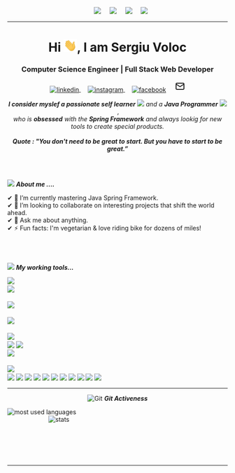 
 <p align="center">
&nbsp;	&nbsp; <img src="https://img.shields.io/badge/Age-28-blue" /> 	&nbsp;	&nbsp;
  <img src="https://img.shields.io/badge/Focus-Java%20Spring-brightgreen" />	&nbsp;	&nbsp;
  <img src="https://img.shields.io/badge/Location-Bangor,Northern Ireland,UK-success" />	&nbsp;	&nbsp;
  <img src="https://img.shields.io/badge/Languages-English%20%26%20Russian%20%26%20Romanian-brightgreen" />
</p>
<hr>
<h1 align="center">Hi <img src="https://raw.githubusercontent.com/ABSphreak/ABSphreak/master/gifs/Hi.gif" width="30px">, I am Sergiu Voloc </h1>
<h3 align="center">Computer Science Engineer | Full Stack Web Developer </h3>
<p align="center">
<a href="https://www.linkedin.com/in/sergiu-voloc/" target="blank"><img align="center" src="https://user-images.githubusercontent.com/38067667/163564540-9f2ad0f1-c944-404a-8006-dae3bdbee430.png?raw=true" alt="linkedin" height="30" width="30" /> </a>  &nbsp;	&nbsp;
<a href="https://www.instagram.com/sergiu_voloc/" target="blank"> <img align="center" src="https://user-images.githubusercontent.com/38067667/163563861-3f712909-ab6e-49f5-8b7f-c9a303692ad1.png?raw=true"  alt="instagram" height="30" width="30" /> </a> &nbsp;	&nbsp;
<a href="https://www.facebook.com/sergiu.voloc.1/" target="blank"><img align="center" src="https://www.svgrepo.com/show/44069/facebook.svg" alt="facebook" height="35" width="35" /></a> &nbsp;	&nbsp;
 <a href = "mailto: sergiuvoloc0@gmail.com">  <svg  xmlns="http://www.w3.org/2000/svg"  width="24"  height="24"  viewBox="0 0 24 24"  fill="none"  stroke="currentColor"  stroke-width="2"  stroke-linecap="round"  stroke-linejoin="round"  class="icon icon-tabler icons-tabler-outline icon-tabler-mail"><path stroke="none" d="M0 0h24v24H0z" fill="none"/><path d="M3 7a2 2 0 0 1 2 -2h14a2 2 0 0 1 2 2v10a2 2 0 0 1 -2 2h-14a2 2 0 0 1 -2 -2v-10z" /><path d="M3 7l9 6l9 -6" /></svg> </a>
</p>
</p>

<p align="center">
  <em>
    <b> I consider myslef a passionate self learner</b> <img src="https://github.com/TheDudeThatCode/TheDudeThatCode/blob/master/Assets/Developer.gif" width="30px"> and a <b>Java Programmer</b>&nbsp;<img src="https://github.com/TheDudeThatCode/TheDudeThatCode/blob/master/Assets/Designer.gif" width="36px">&nbsp,<br>who is <b>obsessed</b>
    with the <b>Spring Framework</b> and always lookig for new tools to create special products.
  </em> 
  <br><br>
  <b><i align="center">Quote : "You don't need to be great to start. But you have to start to be great.”</i></b>
</p>
<br><br>

<img src="https://media.giphy.com/media/iY8CRBdQXODJSCERIr/giphy.gif" width="30px">&nbsp;***About me ....***

<!-- ✔ 🔭 I’m currently working on a e-commerce site what can also generate Paint by Numbers pictures from real photos! <br> -->
<!--✔ 🤔 I’m looking for help with Image Processing methods using Java and alghorithms. <br>-->
✔ 🌱 I’m currently mastering Java Spring Framework. <br>
✔ 👯 I’m looking to collaborate on interesting projects that shift the world ahead. <br>
✔ 💬 Ask me about anything. <br>
✔ ⚡ Fun facts: I'm vegetarian & love riding bike for dozens of miles!<br><br><br><br>


<img src="https://media.giphy.com/media/iY8CRBdQXODJSCERIr/giphy.gif" width="30px">&nbsp;***My working tools...***
<p align="center">

  <code><img height="50"  src="https://camo.githubusercontent.com/357f19138a1a4569442d4f95103b5abf8902eae05651a3e39aa7168278e9ca1b/68747470733a2f2f7777772e766563746f726c6f676f2e7a6f6e652f6c6f676f732f6769746875622f6769746875622d617232312e737667"></code> 
  <code> <img height="50" src="https://www.vectorlogo.zone/logos/java/java-ar21.svg"> </code>
  <code> <img height="50" src="https://www.vectorlogo.zone/logos/dotnet/dotnet-ar21.svg"> </code>
  <code> <img height="50" src="https://www.vectorlogo.zone/logos/w3_html5/w3_html5-ar21.svg"> </code>
  <code> <img height="50" src="https://www.vectorlogo.zone/logos/netlifyapp_watercss/netlifyapp_watercss-ar21.svg"> </code>
  <code><img height="50" src="https://www.svgrepo.com/show/314574/sass.svg"></code>
  <code><img height="50" src="https://www.svgrepo.com/show/303293/bootstrap-4-logo.svg"></code>
  <code> <img height="50" src="https://www.vectorlogo.zone/logos/mysql/mysql-ar21.svg"> </code>
  <code> <img height="50" src="https://www.vectorlogo.zone/logos/heroku/heroku-ar21.svg"> </code>
  <code><img height="50"  src="https://upload.wikimedia.org/wikipedia/commons/4/44/Spring_Framework_Logo_2018.svg"></code>
  <code><img height="50" src="https://upload.wikimedia.org/wikipedia/commons/5/52/Apache_Maven_logo.svg"></code>
  <code><img height="50" src="https://upload.wikimedia.org/wikipedia/commons/9/9c/IntelliJ_IDEA_Icon.svg"></code>
  <code><img height="50" src="https://camo.githubusercontent.com/b31b4b32c63d4e5ebde9d2d316aae389afe622b81e95c528a16296d232e4804d/68747470733a2f2f7777772e766563746f726c6f676f2e7a6f6e652f6c6f676f732f676574706f73746d616e2f676574706f73746d616e2d617232312e737667"></code>
 <code><img height="50" src="https://img.icons8.com/color/48/000000/adobe-photoshop.png"></code>
 <code><img height="50" src="https://img.icons8.com/color/48/000000/figma.png"></code>
 <code><img height="50" src="https://img.icons8.com/nolan/64/xml.png"></code>
  <code><img height="50" src="https://camo.githubusercontent.com/ec327d2d01ade7c9986c28f1bb1c76681e65cc16e5fdfd24ac3aaf0b6a68d700/68747470733a2f2f7777772e766563746f726c6f676f2e7a6f6e652f6c6f676f732f6a736f6e2f6a736f6e2d617232312e737667"></code>
 <code><img height="50" src="https://img.icons8.com/color/48/000000/thymeleaf.png"></code>
 <code><img height="50" src="https://upload.wikimedia.org/wikipedia/commons/8/82/Jira_%28Software%29_logo.svg"></code>
 <code><img height="50" src="https://camo.githubusercontent.com/47f5bde52f1c84718e2ae90d178e9e741eac82d7351ac8887c2d32fd1f7c255d/68747470733a2f2f7777772e766563746f726c6f676f2e7a6f6e652f6c6f676f732f6170616368655f746f6d6361742f6170616368655f746f6d6361742d617232312e737667"></code>

  <hr>
  <p align="center">
 <img src="https://media.giphy.com/media/W5eoZHPpUx9sapR0eu/giphy.gif" width="30px" alt="Git"/>&nbsp;<i><b>Git Activeness</b></i></p>

<p><img align="left" src="https://github-readme-stats.vercel.app/api/top-langs?username=SergiuVoloc&show_icons=true&locale=en&layout=compact&theme=chartreuse-dark" alt="most used languages" /></p>
<p>&nbsp;<img align="right" src="https://github-readme-stats.vercel.app/api?username=SergiuVoloc&show_icons=true&locale=en&theme=chartreuse-dark" alt="stats" width="410" /></p>
<br><br><br><br><br>

<hr>

